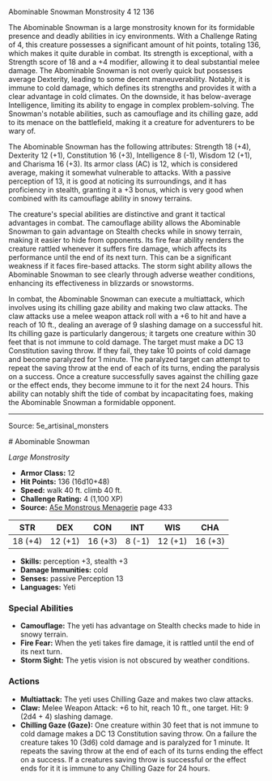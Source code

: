 <MonsterName/>Abominable Snowman</MonsterName>
<CreatureType/>Monstrosity</CreatureType>
<CR/>4</CR>
<AC/>12</AC>
<HP/>136</HP>
<summary>The Abominable Snowman is a large monstrosity known for its formidable presence and deadly abilities in icy environments. With a Challenge Rating of 4, this creature possesses a significant amount of hit points, totaling 136, which makes it quite durable in combat. Its strength is exceptional, with a Strength score of 18 and a +4 modifier, allowing it to deal substantial melee damage. The Abominable Snowman is not overly quick but possesses average Dexterity, leading to some decent maneuverability. Notably, it is immune to cold damage, which defines its strengths and provides it with a clear advantage in cold climates. On the downside, it has below-average Intelligence, limiting its ability to engage in complex problem-solving. The Snowman's notable abilities, such as camouflage and its chilling gaze, add to its menace on the battlefield, making it a creature for adventurers to be wary of.</summary>

<detail>

The Abominable Snowman has the following attributes: Strength 18 (+4), Dexterity 12 (+1), Constitution 16 (+3), Intelligence 8 (-1), Wisdom 12 (+1), and Charisma 16 (+3). Its armor class (AC) is 12, which is considered average, making it somewhat vulnerable to attacks. With a passive perception of 13, it is good at noticing its surroundings, and it has proficiency in stealth, granting it a +3 bonus, which is very good when combined with its camouflage ability in snowy terrains. 

The creature's special abilities are distinctive and grant it tactical advantages in combat. The camouflage ability allows the Abominable Snowman to gain advantage on Stealth checks while in snowy terrain, making it easier to hide from opponents. Its fire fear ability renders the creature rattled whenever it suffers fire damage, which affects its performance until the end of its next turn. This can be a significant weakness if it faces fire-based attacks. The storm sight ability allows the Abominable Snowman to see clearly through adverse weather conditions, enhancing its effectiveness in blizzards or snowstorms.

In combat, the Abominable Snowman can execute a multiattack, which involves using its chilling gaze ability and making two claw attacks. The claw attacks use a melee weapon attack roll with a +6 to hit and have a reach of 10 ft., dealing an average of 9 slashing damage on a successful hit. Its chilling gaze is particularly dangerous; it targets one creature within 30 feet that is not immune to cold damage. The target must make a DC 13 Constitution saving throw. If they fail, they take 10 points of cold damage and become paralyzed for 1 minute. The paralyzed target can attempt to repeat the saving throw at the end of each of its turns, ending the paralysis on a success. Once a creature successfully saves against the chilling gaze or the effect ends, they become immune to it for the next 24 hours. This ability can notably shift the tide of combat by incapacitating foes, making the Abominable Snowman a formidable opponent.</detail>



---

Source: 5e_artisinal_monsters

<statblock>
# Abominable Snowman

*Large* *Monstrosity*

- **Armor Class:** 12
- **Hit Points:** 136 (16d10+48)
- **Speed:** walk 40 ft. climb 40 ft.
- **Challenge Rating:** 4 (1,100 XP)
- **Source:** [A5e Monstrous Menagerie](https://enpublishingrpg.com/products/level-up-monstrous-menagerie-a5e) page 433

| STR | DEX | CON | INT | WIS | CHA |
| --- | --- | --- | --- | --- | --- |
| 18 (+4) | 12 (+1) | 16 (+3) | 8 (-1) | 12 (+1) | 16 (+3) |

- **Skills:** perception +3, stealth +3
- **Damage Immunities:** cold
- **Senses:** passive Perception 13
- **Languages:** Yeti

### Special Abilities

- **Camouflage:** The yeti has advantage on Stealth checks made to hide in snowy terrain.
- **Fire Fear:** When the yeti takes fire damage, it is rattled until the end of its next turn.
- **Storm Sight:** The yetis vision is not obscured by weather conditions.

### Actions

- **Multiattack:** The yeti uses Chilling Gaze and makes two claw attacks.
- **Claw:** Melee Weapon Attack: +6 to hit, reach 10 ft., one target. Hit: 9 (2d4 + 4) slashing damage.
- **Chilling Gaze (Gaze):** One creature within 30 feet that is not immune to cold damage makes a DC 13 Constitution saving throw. On a failure  the creature takes 10 (3d6) cold damage and is paralyzed for 1 minute. It repeats the saving throw at the end of each of its turns  ending the effect on a success. If a creatures saving throw is successful or the effect ends for it  it is immune to any Chilling Gaze for 24 hours.


</statblock>


